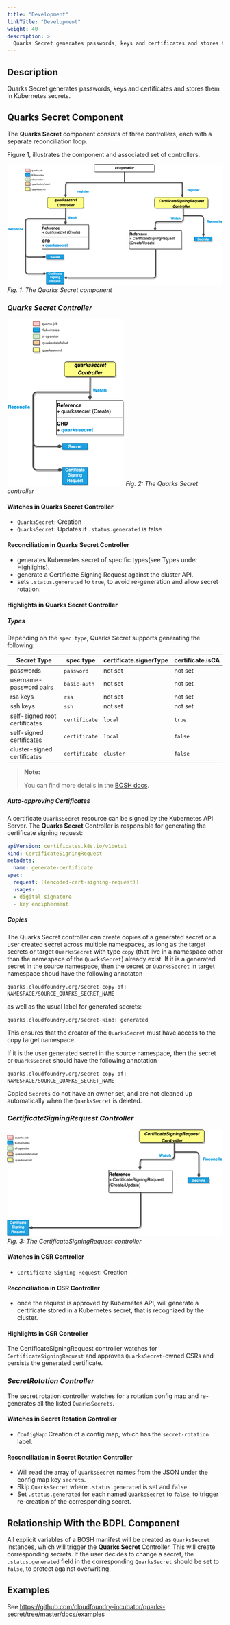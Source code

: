 ```yaml
---
title: "Development"
linkTitle: "Development"
weight: 40
description: >
  Quarks Secret generates passwords, keys and certificates and stores them in Kubernetes secrets.
---
```


## Description

Quarks Secret generates passwords, keys and certificates and stores them in Kubernetes secrets.

## Quarks Secret Component

The **Quarks Secret** component consists of three controllers, each with a separate reconciliation loop.

Figure 1, illustrates the component and associated set of controllers.

![qsec-component-flow](quarks_eseccomponent_flow.png)
*Fig. 1: The Quarks Secret component*

### **_Quarks Secret Controller_**

![qsec-controller-flow](quarks_eseccontroller_flow.png)
*Fig. 2: The Quarks Secret controller*


#### Watches in Quarks Secret Controller

- `QuarksSecret`: Creation
- `QuarksSecret`: Updates if `.status.generated` is false

#### Reconciliation in Quarks Secret Controller

- generates Kubernetes secret of specific types(see Types under Highlights).
- generate a Certificate Signing Request against the cluster API.
- sets `.status.generated` to `true`, to avoid re-generation and allow secret rotation.

#### Highlights in Quarks Secret Controller

##### Types

Depending on the `spec.type`, Quarks Secret supports generating the following:

| Secret Type                     | spec.type     | certificate.signerType | certificate.isCA |
| ------------------------------- | ------------- | ---------------------- | ---------------- |
| passwords                       | `password`    | not set                | not set          |
| username-password pairs         | `basic-auth`  | not set                | not set          |
| rsa keys                        | `rsa`         | not set                | not set          |
| ssh keys                        | `ssh`         | not set                | not set          |
| self-signed root certificates   | `certificate` | `local`                | `true`           |
| self-signed certificates        | `certificate` | `local`                | `false`          |
| cluster-signed certificates     | `certificate` | `cluster`              | `false`          |

> **Note:**
>
> You can find more details in the [BOSH docs](https://bosh.io/docs/variable-types).

##### Auto-approving Certificates

A certificate `QuarksSecret` resource can be signed by the Kubernetes API Server. The **Quarks Secret** Controller is responsible for generating the certificate signing request:

```yaml
apiVersion: certificates.k8s.io/v1beta1
kind: CertificateSigningRequest
metadata:
  name: generate-certificate
spec:
  request: ((encoded-cert-signing-request))
  usages:
  - digital signature
  - key encipherment
```

##### Copies

The Quarks Secret controller can create copies of a generated secret or a user created secret across multiple namespaces, as long as the target secrets or target `QuarksSecret` with type `copy` (that live in a namespace other than the namespace of the `QuarksSecret`) already exist. If it is a generated secret in the source namespace, then the secret or `QuarksSecret` in target namespace shoud have the following annotaton

```text
quarks.cloudfoundry.org/secret-copy-of: NAMESPACE/SOURCE_QUARKS_SECRET_NAME
```

as well as the usual label for generated secrets:

```text
quarks.cloudfoundry.org/secret-kind: generated
```

This ensures that the creator of the `QuarksSecret` must have access to the copy target namespace.

If it is the user generated secret in the source namespace, then the secret or `QuarksSecret` should have the following annotation

```text
quarks.cloudfoundry.org/secret-copy-of: NAMESPACE/SOURCE_QUARKS_SECRET_NAME
```

Copied `Secrets` do not have an owner set, and are not cleaned up automatically when the `QuarksSecret` is deleted.

### **_CertificateSigningRequest Controller_**

![certsr-controller-flow](quarks_certsrcontroller_flow.png)
*Fig. 3: The CertificateSigningRequest controller*

#### Watches in CSR Controller

- `Certificate Signing Request`: Creation

#### Reconciliation in CSR Controller

- once the request is approved by Kubernetes API, will generate a certificate stored in a Kubernetes secret, that is recognized by the cluster.

#### Highlights in CSR Controller

The CertificateSigningRequest controller watches for `CertificateSigningRequest` and approves `QuarksSecret`-owned CSRs and persists the generated certificate.

### **_SecretRotation Controller_**

The secret rotation controller watches for a rotation config map and re-generates all the listed `QuarksSecrets`.

#### Watches in Secret Rotation Controller

- `ConfigMap`: Creation of a config map, which has the `secret-rotation` label.

#### Reconciliation in Secret Rotation Controller

- Will read the array of `QuarksSecret` names from the JSON under the config map key `secrets`.
- Skip `QuarksSecret` where `.status.generated` is set and `false`
- Set `.status.generated` for each named `QuarksSecret` to `false`, to trigger re-creation of the corresponding secret.

## Relationship With the BDPL Component

All explicit variables of a BOSH manifest will be created as `QuarksSecret` instances, which will trigger the **Quarks Secret** Controller.
This will create corresponding secrets. If the user decides to change a secret, the `.status.generated` field in the corresponding `QuarksSecret` should be set to `false`, to protect against overwriting.

## Examples

See https://github.com/cloudfoundry-incubator/quarks-secret/tree/master/docs/examples
